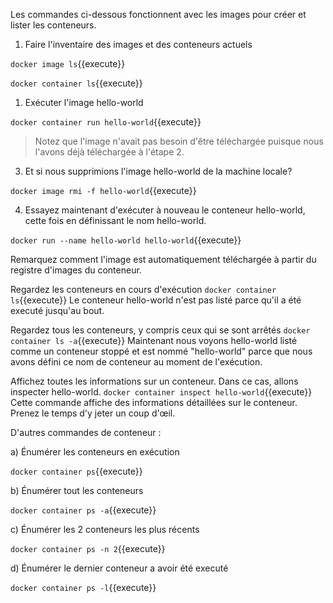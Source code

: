 Les commandes ci-dessous fonctionnent avec les images pour créer et lister les conteneurs.

1) Faire l'inventaire des images et des conteneurs actuels

`docker image ls`{{execute}}

`docker container ls`{{execute}}

1) Exécuter l'image hello-world

`docker container run hello-world`{{execute}}

> Notez que l'image n'avait pas besoin d'être téléchargée puisque nous l'avons déjà téléchargée à l'étape 2.

3) Et si nous supprimions l'image hello-world de la machine locale?

`docker image rmi -f hello-world`{{execute}}

4) Essayez maintenant d'exécuter à nouveau le conteneur hello-world, cette fois en définissant le nom hello-world.

`docker run --name hello-world hello-world`{{execute}}

Remarquez comment l'image est automatiquement téléchargée à partir du registre d'images du conteneur.

Regardez les conteneurs en cours d'exécution `docker container ls`{{execute}} Le conteneur hello-world n'est pas listé parce qu'il a été executé jusqu'au bout.

Regardez tous les conteneurs, y compris ceux qui se sont arrêtés `docker container ls -a`{{execute}} Maintenant nous voyons hello-world listé comme un conteneur stoppé et est nommé "hello-world" parce que nous avons défini ce nom de conteneur au moment de l'exécution.

Affichez toutes les informations sur un conteneur. Dans ce cas, allons inspecter hello-world. `docker container inspect hello-world`{{execute}} Cette commande affiche des informations détaillées sur le conteneur. Prenez le temps d'y jeter un coup d'œil.

D'autres commandes de conteneur :

a) Énumérer les conteneurs en exécution

`docker container ps`{{execute}}

b)  Énumérer tout les conteneurs

`docker container ps -a`{{execute}}

c) Énumérer les 2 conteneurs les plus récents

`docker container ps -n 2`{{execute}}

d) Énumérer le dernier conteneur a avoir été executé

`docker container ps -l`{{execute}}
